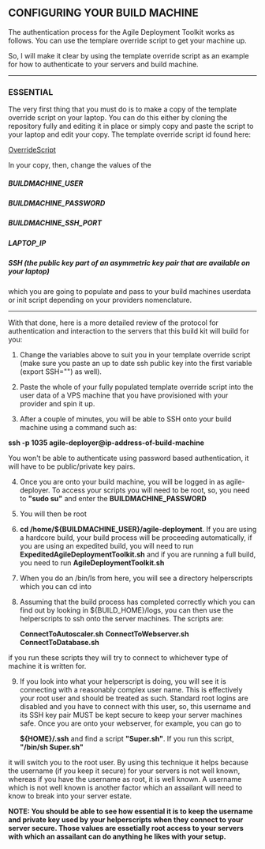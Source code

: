 ## CONFIGURING YOUR BUILD MACHINE

The authentication process for the Agile Deployment Toolkit works as follows. You can use the templare override script to get your machine up.   

So, I will make it clear by using the template override script as an example for how to authenticate to your servers and build machine.  


-------------------------
### ESSENTIAL  

The very first thing that you must do is to make a copy of the template override script on your laptop. You can do this either by cloning the repository fully and editing it in place or simply copy and paste the script to your laptop and edit your copy. The template override script id found here:

[OverrideScript](https://github.com/agile-deployer/agile-infrastructure-build-client-scripts/blob/master/templatedconfigurations/templateoverrides/OverrideScript.sh)

In your copy, then, change the values of the  

##### BUILDMACHINE_USER  
##### BUILDMACHINE_PASSWORD  
##### BUILDMACHINE_SSH_PORT  
##### LAPTOP_IP
##### SSH (the public key part of an asymmetric key pair that are available on your laptop)

which you are going to populate and pass to your build machines userdata or init script depending on your providers nomenclature. 

-------------------------

With that done, here is a more detailed review of the protocol for authentication and interaction to the servers that this build kit will build for you:  

1. Change the variables above to suit you in your template override script (make sure you paste an up to date ssh public key into the first variable (export SSH="") as well).  

2. Paste the whole of your fully populated template override script into the user data of a VPS machine that you have provisioned with your provider and spin it up.  
3. After a couple of minutes, you will be able to SSH onto your build machine using a command such as:  

**ssh -p 1035 agile-deployer@ip-address-of-build-machine**

   You won't be able to authenticate using password based authentication, it will have to be public/private key pairs.  
	
4. Once you are onto your build machine, you will be logged in as agile-deployer. To access your scripts you will need to be root, so, you need to **"sudo su"** and enter the **BUILDMACHINE_PASSWORD**  

5. You will then be root  

6. **cd /home/${BUILDMACHINE_USER}/agile-deployment**. If you are using a hardcore build, your build process will be proceeding automatically, if you are using an expedited build, you will need to run **ExpeditedAgileDeploymentToolkit.sh** and if you are running a full build, you need to run **AgileDeploymentToolkit.sh**

7. When you do an /bin/ls from here, you will see a directory helperscripts which you can cd into  

8. Assuming that the build process has completed correctly which you can find out by looking in ${BUILD_HOME}/logs, you can then use the helperscripts to ssh onto the server machines. The scripts are:  
	
	**ConnectToAutoscaler.sh**
	**ConnectToWebserver.sh**
	**ConnectToDatabase.sh**
	
if you run these scripts they will try to connect to whichever type of machine it is written for.  

9. If you look into what your helperscript is doing, you will see it is connecting with a reasonably complex user name. This is effectively your root user and should be treated as such. Standard root logins are disabled and you have to connect with this user, so, this username and its SSH key pair MUST be kept secure to keep your server machines safe. Once you are onto your webserver, for example, you can go to  

	**${HOME}/.ssh** and find a script **"Super.sh"**. If you run this script, **"/bin/sh Super.sh"**  
	
it will switch you to the root user. By using this technique it helps because the username (if you keep it secure) for your servers is not well known, whereas if you have the username as root, it is well known. A username which is not well known is another factor which an assailant will need to know to break into your server estate.

**NOTE: You should be able to see how essential it is to keep the username and private key used by your helperscripts when they connect to your server secure. Those values are essetially root access to your servers with which an assailant can do anything he likes with your setup.**
